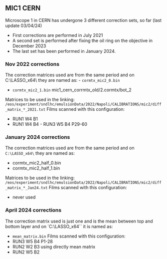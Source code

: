 ## MIC1 CERN
Microscope 1 in CERN has undergone 3 different correction sets, so far (last update 03/04/24)
- First corrections are performed in July 2021
- A second set is performed after fixing the oil ring on the objective in December 2023
- The last set has been performed in January 2024.

### Nov 2022 corrections
The correction matrices used are from the same period and on C:\LASSO_x64\ they are named as:
	- `cormtx_mic2_0.bin`
- `cormtx_mic2_1.bin`
mic1_cern_corrmtx_old/2.cormtx/bot_2

Matrices to be used in the linking:
`/eos/experiment/sndlhc/emulsionData/2022/Napoli/CALIBRATIONS/mic2/diff_matrix_*_2021.txt`
Films scanned with this configuration:
- RUN1 W4 B1
- RUN1 W4 B4
        - RUN3 W5 B4 P29-60

### January 2024 corrections
The correction matrices used are from the same period and on `C:\LASSO_x64\` they are named as:
- cormtx_mic2_half_0.bin
- cormtx_mic2_half_1.bin

Matrices to be used in the linking:
`/eos/experiment/sndlhc/emulsionData/2022/Napoli/CALIBRATIONS/mic2/diff_matrix_*_Jan24.txt`
Films scanned with this configuration:
- never used

### April 2024 corrections
The correction matrix used is just one and is the mean between top and bottom layer and on `C:\LASSO_x64\`` it is named as:
- `mean_matrix.bin`
Films scanned with this configuration:
- RUN3 W5 B4 P1-28
- RUN2 W2 B3
using directly mean matrix
- RUN2 W5 B2

